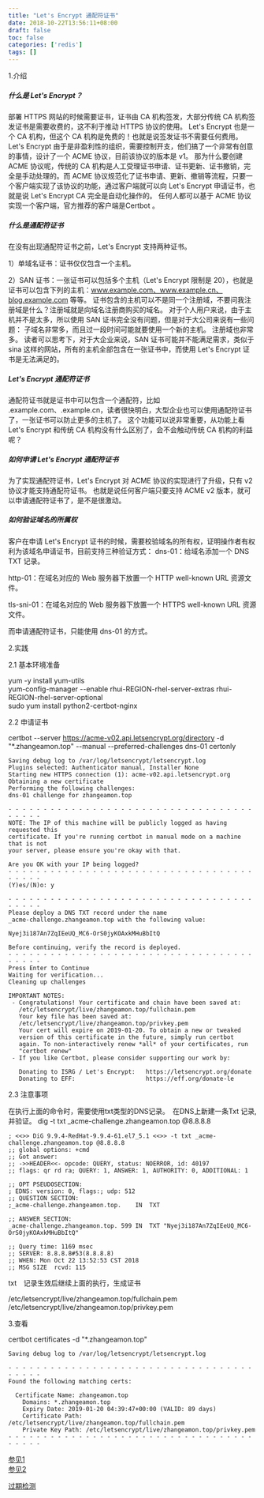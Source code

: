 ```yaml
---
title: "Let's Encrypt 通配符证书"
date: 2018-10-22T13:56:11+08:00
draft: false
toc: false
categories: ['redis']
tags: []
---
```

1.介绍

##### 什么是 Let's Encrypt？
部署 HTTPS 网站的时候需要证书，证书由 CA 机构签发，大部分传统 CA 机构签发证书是需要收费的，这不利于推动 HTTPS 协议的使用。
Let's Encrypt 也是一个 CA 机构，但这个 CA 机构是免费的！也就是说签发证书不需要任何费用。
Let's Encrypt 由于是非盈利性的组织，需要控制开支，他们搞了一个非常有创意的事情，设计了一个 ACME 协议，目前该协议的版本是 v1。
那为什么要创建 ACME 协议呢，传统的 CA 机构是人工受理证书申请、证书更新、证书撤销，完全是手动处理的。而 ACME 协议规范化了证书申请、更新、撤销等流程，只要一个客户端实现了该协议的功能，通过客户端就可以向 Let's Encrypt 申请证书，也就是说 Let's Encrypt CA 完全是自动化操作的。
任何人都可以基于 ACME 协议实现一个客户端，官方推荐的客户端是Certbot 。

##### 什么是通配符证书
在没有出现通配符证书之前，Let's Encrypt 支持两种证书。

1）单域名证书：证书仅仅包含一个主机。

2）SAN 证书：一张证书可以包括多个主机（Let's Encrypt 限制是 20），也就是证书可以包含下列的主机：www.example.com、www.example.cn、blog.example.com 等等。
证书包含的主机可以不是同一个注册域，不要问我注册域是什么？注册域就是向域名注册商购买的域名。
对于个人用户来说，由于主机并不是太多，所以使用 SAN 证书完全没有问题，但是对于大公司来说有一些问题：
子域名非常多，而且过一段时间可能就要使用一个新的主机。
注册域也非常多。
读者可以思考下，对于大企业来说，SAN 证书可能并不能满足需求，类似于 sina 这样的网站，所有的主机全部包含在一张证书中，而使用 Let's Encrypt 证书是无法满足的。

##### Let's Encrypt 通配符证书
通配符证书就是证书中可以包含一个通配符，比如 .example.com、.example.cn，读者很快明白，大型企业也可以使用通配符证书了，一张证书可以防止更多的主机了。
这个功能可以说非常重要，从功能上看 Let's Encrypt 和传统 CA 机构没有什么区别了，会不会触动传统 CA 机构的利益呢？

##### 如何申请 Let's Encrypt 通配符证书
为了实现通配符证书，Let's Encrypt 对 ACME 协议的实现进行了升级，只有 v2 协议才能支持通配符证书。
也就是说任何客户端只要支持 ACME v2 版本，就可以申请通配符证书了，是不是很激动。

##### 如何验证域名的所属权

客户在申请 Let's Encrypt 证书的时候，需要校验域名的所有权，证明操作者有权利为该域名申请证书，目前支持三种验证方式：
dns-01：给域名添加一个 DNS TXT 记录。

http-01：在域名对应的 Web 服务器下放置一个 HTTP well-known URL 资源文件。

tls-sni-01：在域名对应的 Web 服务器下放置一个 HTTPS well-known URL 资源文件。

而申请通配符证书，只能使用 dns-01 的方式。

2.实践

2.1 基本环境准备  
 
yum -y install yum-utils  
yum-config-manager --enable rhui-REGION-rhel-server-extras rhui-REGION-rhel-server-optional  
sudo yum install python2-certbot-nginx  

2.2 申请证书

certbot  --server https://acme-v02.api.letsencrypt.org/directory -d "*.zhangeamon.top" --manual --preferred-challenges dns-01 certonly
```
Saving debug log to /var/log/letsencrypt/letsencrypt.log
Plugins selected: Authenticator manual, Installer None
Starting new HTTPS connection (1): acme-v02.api.letsencrypt.org
Obtaining a new certificate
Performing the following challenges:
dns-01 challenge for zhangeamon.top

- - - - - - - - - - - - - - - - - - - - - - - - - - - - - - - - - - - - - - - -
NOTE: The IP of this machine will be publicly logged as having requested this
certificate. If you're running certbot in manual mode on a machine that is not
your server, please ensure you're okay with that.

Are you OK with your IP being logged?
- - - - - - - - - - - - - - - - - - - - - - - - - - - - - - - - - - - - - - - -
(Y)es/(N)o: y

- - - - - - - - - - - - - - - - - - - - - - - - - - - - - - - - - - - - - - - -
Please deploy a DNS TXT record under the name
_acme-challenge.zhangeamon.top with the following value:

Nyej3i187An7ZqIEeUQ_MC6-OrS0jyKOAxkMHuBbItQ

Before continuing, verify the record is deployed.
- - - - - - - - - - - - - - - - - - - - - - - - - - - - - - - - - - - - - - - -
Press Enter to Continue
Waiting for verification...
Cleaning up challenges

IMPORTANT NOTES:
 - Congratulations! Your certificate and chain have been saved at:
   /etc/letsencrypt/live/zhangeamon.top/fullchain.pem
   Your key file has been saved at:
   /etc/letsencrypt/live/zhangeamon.top/privkey.pem
   Your cert will expire on 2019-01-20. To obtain a new or tweaked
   version of this certificate in the future, simply run certbot
   again. To non-interactively renew *all* of your certificates, run
   "certbot renew"
 - If you like Certbot, please consider supporting our work by:

   Donating to ISRG / Let's Encrypt:   https://letsencrypt.org/donate
   Donating to EFF:                    https://eff.org/donate-le

```

2.3 注意事项  

在执行上面的命令时，需要使用txt类型的DNS记录。　在DNS上新建一条Txt 记录,并验证。
dig  -t txt  _acme-challenge.zhangeamon.top @8.8.8.8 
```
; <<>> DiG 9.9.4-RedHat-9.9.4-61.el7_5.1 <<>> -t txt _acme-challenge.zhangeamon.top @8.8.8.8
;; global options: +cmd
;; Got answer:
;; ->>HEADER<<- opcode: QUERY, status: NOERROR, id: 40197
;; flags: qr rd ra; QUERY: 1, ANSWER: 1, AUTHORITY: 0, ADDITIONAL: 1

;; OPT PSEUDOSECTION:
; EDNS: version: 0, flags:; udp: 512
;; QUESTION SECTION:
;_acme-challenge.zhangeamon.top.	IN	TXT

;; ANSWER SECTION:
_acme-challenge.zhangeamon.top.	599 IN	TXT	"Nyej3i187An7ZqIEeUQ_MC6-OrS0jyKOAxkMHuBbItQ"

;; Query time: 1169 msec
;; SERVER: 8.8.8.8#53(8.8.8.8)
;; WHEN: Mon Oct 22 13:52:53 CST 2018
;; MSG SIZE  rcvd: 115
```

txt　记录生效后继续上面的执行，生成证书

/etc/letsencrypt/live/zhangeamon.top/fullchain.pem  
/etc/letsencrypt/live/zhangeamon.top/privkey.pem 

3.查看

certbot certificates -d "*.zhangeamon.top"
```
Saving debug log to /var/log/letsencrypt/letsencrypt.log

- - - - - - - - - - - - - - - - - - - - - - - - - - - - - - - - - - - - - - - -
Found the following matching certs:

  Certificate Name: zhangeamon.top
    Domains: *.zhangeamon.top
    Expiry Date: 2019-01-20 04:39:47+00:00 (VALID: 89 days)
    Certificate Path: /etc/letsencrypt/live/zhangeamon.top/fullchain.pem
    Private Key Path: /etc/letsencrypt/live/zhangeamon.top/privkey.pem
- - - - - - - - - - - - - - - - - - - - - - - - - - - - - - - - - - - - - - - -

```

[参见1](https://certbot.eff.org/lets-encrypt/centosrhel7-nginx)  
[参见2](http://www.infoq.com/cn/news/2018/03/lets-encrypt-wildcard-https)

[过期检测](https://github.com/caotritran/Zabbix_SSL_Check_Expired)
